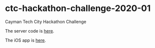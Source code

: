 # ctc-hackathon-challenge-2020-01
Cayman Tech City Hackathon Challenge

The server code is [here](https://github.com/brave-experiments/ctc-hackathon-challenge-2020-01-server).

The iOS app is [here](TBD).

